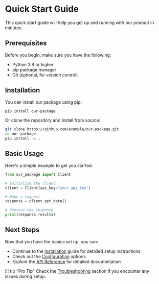 # Quick Start Guide

This quick start guide will help you get up and running with our product in minutes.

## Prerequisites

Before you begin, make sure you have the following:

- Python 3.8 or higher
- pip package manager
- Git (optional, for version control)

## Installation

You can install our package using pip:

```bash
pip install our-package
```

Or clone the repository and install from source:

```bash
git clone https://github.com/example/our-package.git
cd our-package
pip install -e .
```

## Basic Usage

Here's a simple example to get you started:

```python
from our_package import Client

# Initialize the client
client = Client(api_key="your_api_key")

# Make a request
response = client.get_data()

# Process the response
print(response.results)
```

## Next Steps

Now that you have the basics set up, you can:

- Continue to the [Installation](installation.md) guide for detailed setup instructions
- Check out the [Configuration](configuration.md) options
- Explore the [API Reference](../api-reference/overview.md) for detailed documentation

!!! tip "Pro Tip"
    Check the [Troubleshooting](../user-guide/troubleshooting.md) section if you encounter any issues during setup.
